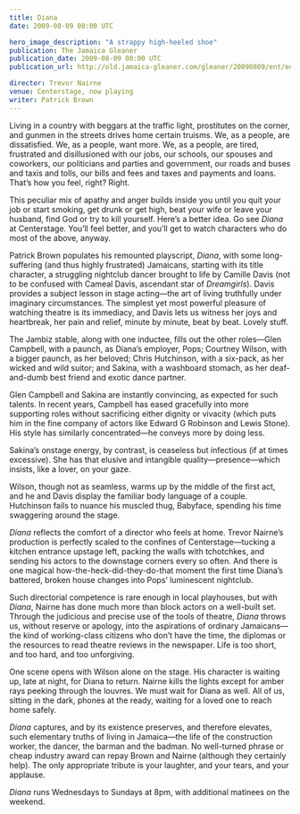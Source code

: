 ```yaml
---
title: Diana
date: 2009-08-09 00:00 UTC

hero_image_description: "A strappy high-heeled shoe"
publication: The Jamaica Gleaner
publication_date: 2009-08-09 00:00 UTC
publication_url: http://old.jamaica-gleaner.com/gleaner/20090809/ent/ent4.html

director: Trevor Nairne
venue: Centerstage, now playing
writer: Patrick Brown
---
```


Living in a country with beggars at the traffic light, prostitutes on the
corner, and gunmen in the streets drives home certain truisms. We, as a people,
are dissatisfied. We, as a people, want more. We, as a people, are tired,
frustrated and disillusioned with our jobs, our schools, our spouses and
coworkers, our politicians and parties and government, our roads and buses and
taxis and tolls, our bills and fees and taxes and payments and loans. That’s how
you feel, right? Right.

This peculiar mix of apathy and anger builds inside you until you quit your job
or start smoking, get drunk or get high, beat your wife or leave your husband,
find God or try to kill yourself. Here’s a better idea. Go see _Diana_ at
Centerstage. You’ll feel better, and you’ll get to watch characters who do most
of the above, anyway.

Patrick Brown populates his remounted playscript, _Diana_, with some
long-suffering (and thus highly frustrated) Jamaicans, starting with its title
character, a struggling nightclub dancer brought to life by Camille Davis (not
to be confused with Cameal Davis, ascendant star of _Dreamgirls_). Davis
provides a subject lesson in stage acting—the art of living truthfully under
imaginary circumstances. The simplest yet most powerful pleasure of watching
theatre is its immediacy, and Davis lets us witness her joys and heartbreak, her
pain and relief, minute by minute, beat by beat. Lovely stuff.

The Jambiz stable, along with one inductee, fills out the other roles—Glen
Campbell, with a paunch, as Diana’s employer, Pops; Courtney Wilson, with a
bigger paunch, as her beloved; Chris Hutchinson, with a six-pack, as her wicked
and wild suitor; and Sakina, with a washboard stomach, as her deaf-and-dumb best
friend and exotic dance partner.

Glen Campbell and Sakina are instantly convincing, as expected for such talents.
In recent years, Campbell has eased gracefully into more supporting roles
without sacrificing either dignity or vivacity (which puts him in the fine
company of actors like Edward G Robinson and Lewis Stone). His style has
similarly concentrated—he conveys more by doing less.

Sakina’s onstage energy, by contrast, is ceaseless but infectious (if at times
excessive). She has that elusive and intangible quality—presence—which insists,
like a lover, on your gaze.

Wilson, though not as seamless, warms up by the middle of the first act, and he
and Davis display the familiar body language of a couple. Hutchinson fails to
nuance his muscled thug, Babyface, spending his time swaggering around the
stage.

_Diana_ reflects the comfort of a director who feels at home. Trevor Nairne’s
production is perfectly scaled to the confines of Centerstage—tucking a kitchen
entrance upstage left, packing the walls with tchotchkes, and sending his actors
to the downstage corners every so often. And there is one magical
how-the-heck-did-they-do-that moment the first time Diana’s battered, broken
house changes into Pops’ luminescent nightclub.

Such directorial competence is rare enough in local playhouses, but with
_Diana_, Nairne has done much more than block actors on a well-built set.
Through the judicious and precise use of the tools of theatre, _Diana_ throws
us, without reserve or apology, into the aspirations of ordinary Jamaicans—the
kind of working-class citizens who don’t have the time, the diplomas or the
resources to read theatre reviews in the newspaper. Life is too short, and too
hard, and too unforgiving.

One scene opens with Wilson alone on the stage. His character is waiting up,
late at night, for Diana to return. Nairne kills the lights except for amber
rays peeking through the louvres. We must wait for Diana as well. All of us,
sitting in the dark, phones at the ready, waiting for a loved one to reach home
safely.

_Diana_ captures, and by its existence preserves, and therefore elevates, such
elementary truths of living in Jamaica—the life of the construction worker, the
dancer, the barman and the badman. No well-turned phrase or cheap industry award
can repay Brown and Nairne (although they certainly help). The only appropriate
tribute is your laughter, and your tears, and your applause.

_Diana_ runs Wednesdays to Sundays at 8pm, with additional matinees on the
weekend.
